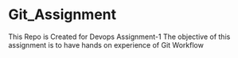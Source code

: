 # Git_Assignment
This Repo is Created for Devops Assignment-1
The objective of this assignment is to have hands on experience of Git Workflow
